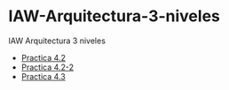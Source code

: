 # IAW-Arquitectura-3-niveles
IAW  Arquitectura 3 niveles
 -  [Practica 4.2](./Arquitectura%20en%203%20niveles_balanceador_Eduardo_Albano_Carmona.pdf)
 -  [Practica 4.2-2](./Arquitectura%20en%203%20niveles%202%20NFS%20Eduardo_Albano_Carmona.pdf)
 -  [Practica 4.3](./Web%20con%20NFS%20Eduardo_Albano_Carmona.pdf)
